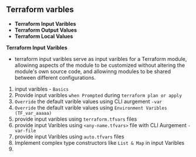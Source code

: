 ## Terraform varbles
- **Terraform Input Varibles**
- **Terraform Output Values**
- **Terraform Local Values**

**Terraform Input Varibles**
- terraform input varibles serve as input varibles for a Terraform module, allowinng aspects of the module to be customized without altering the module's own source code, and allowinng modules to be shared between different configurations.
1. input varibles - `Basics`
2. Provide input varibles `when Prompted` during `terraform plan or apply`
3. `Override` the default varible values using  CLI aurgement `-var`
4. `Override` the default varible values using `Environment Varibles (TF_var_aaaaa)`
5. provide input varibles using `terraform.tfvars` files
6. provide input Varibles using `<any-name.tfvars>` file with CLI Aurgement `-var-file`
7. provide input Varibles using `auto.tfvars` files
8. Implement complex type constructors like `List & Map` in input Varibles
9. 

